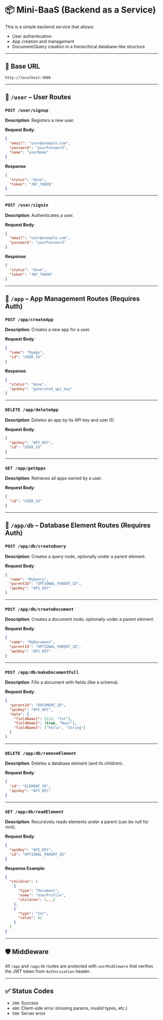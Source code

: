 # 📦 Mini-BaaS (Backend as a Service)

This is a simple backend service that allows:
- User authentication
- App creation and management
- Document/Query creation in a hierarchical database-like structure

---

## 📍 Base URL

```
http://localhost:3000
```

---

## 📁 `/user` – User Routes

### `POST /user/signup`

**Description**: Registers a new user.

**Request Body**:
```json
{
  "email": "user@example.com",
  "password": "yourPassword",
  "name": "yourName"
}
```

**Response**:
```json
{
  "status": "done",
  "token": "JWT_TOKEN"
}
```

---

### `POST /user/signin`

**Description**: Authenticates a user.

**Request Body**:
```json
{
  "email": "user@example.com",
  "password": "yourPassword"
}
```

**Response**:
```json
{
  "status": "done",
  "token": "JWT_TOKEN"
}
```

---

## 📁 `/app` – App Management Routes (Requires Auth)

### `POST /app/createApp`

**Description**: Creates a new app for a user.

**Request Body**:
```json
{
  "name": "MyApp",
  "id": "USER_ID"
}
```

**Response**:
```json
{
  "status": "done",
  "apiKey": "generated_api_key"
}
```

---

### `DELETE /app/deleteApp`

**Description**: Deletes an app by its API key and user ID.

**Request Body**:
```json
{
  "apikey": "API_KEY",
  "id": "USER_ID"
}
```

---

### `GET /app/getApps`

**Description**: Retrieves all apps owned by a user.

**Request Body**:
```json
{
  "id": "USER_ID"
}
```

---

## 📁 `/app/db` – Database Element Routes (Requires Auth)

### `POST /app/db/createQuery`

**Description**: Creates a query node, optionally under a parent element.

**Request Body**:
```json
{
  "name": "MyQuery",
  "parentId": "OPTIONAL_PARENT_ID",
  "apiKey": "API_KEY"
}
```

---

### `POST /app/db/createDocument`

**Description**: Creates a document node, optionally under a parent element.

**Request Body**:
```json
{
  "name": "MyDocument",
  "parentId": "OPTIONAL_PARENT_ID",
  "apiKey": "API_KEY"
}
```

---

### `POST /app/db/makeDocumentFull`

**Description**: Fills a document with fields (like a schema).

**Request Body**:
```json
{
  "parentId": "DOCUMENT_ID",
  "apiKey": "API_KEY",
  "data": {
    "fieldName1": [123, "Int"],
    "fieldName2": [true, "Bool"],
    "fieldName3": ["hello", "String"]
  }
}
```

---

### `DELETE /app/db/removeElement`

**Description**: Deletes a database element (and its children).

**Request Body**:
```json
{
  "id": "ELEMENT_ID",
  "apikey": "API_KEY"
}
```

---

### `GET /app/db/readElement`

**Description**: Recursively reads elements under a parent (can be null for root).

**Request Body**:
```json
{
  "apiKey": "API_KEY",
  "id": "OPTIONAL_PARENT_ID"
}
```

**Response Example**:
```json
{
  "children": [
    {
      "type": "Document",
      "name": "UserProfile",
      "children": [...]
    },
    {
      "type": "Int",
      "value": 42
    }
  ]
}
```

---

## 🛡 Middleware

All `/app` and `/app/db` routes are protected with `userMiddlewere` that verifies the JWT token from `Authorization` header.

---

## ✅ Status Codes

- `200`: Success
- `400`: Client-side error (missing params, invalid types, etc.)
- `500`: Server error